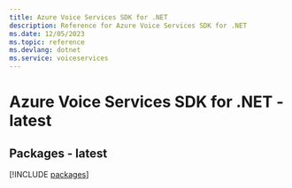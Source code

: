 ```yaml
---
title: Azure Voice Services SDK for .NET
description: Reference for Azure Voice Services SDK for .NET
ms.date: 12/05/2023
ms.topic: reference
ms.devlang: dotnet
ms.service: voiceservices
---
```

# Azure Voice Services SDK for .NET - latest
## Packages - latest
[!INCLUDE [packages](voice-services-index.md)]